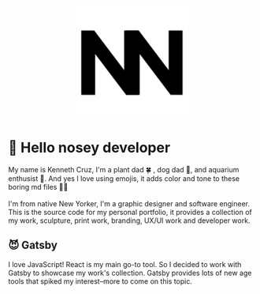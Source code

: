 <p align="center">
  <a href="https://www.knnyczr.com" style="width: 50%;">
    <img src="./data/icons/faviconBlack.svg" style="width: 45%;"/>
  </a>
</p>

# 👋 Hello nosey developer

  My name is Kenneth Cruz, I'm a plant dad 🍀 , dog dad 🐶, and aquarium enthusist 🐠. And yes I love using emojis, it adds color and tone to these boring md files 🤷‍♂️<br><br> 
  I'm from native New Yorker, I'm a graphic designer and software engineer. This is the source code for my personal portfolio, it provides a collection of my work, sculpture, print work, branding, UX/UI work and developer work.

## 😈 Gatsby

I love JavaScript! React is my main go-to tool. So I decided to work with Gatsby to showcase my work's collection. Gatsby provides lots of new age tools that spiked my interest–more to come on this topic.